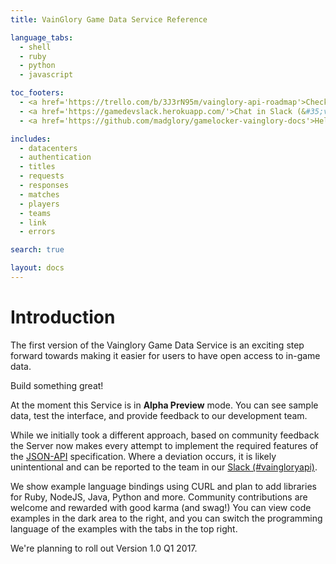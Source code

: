 ```yaml
---
title: VainGlory Game Data Service Reference

language_tabs:
  - shell
  - ruby
  - python
  - javascript

toc_footers:
  - <a href='https://trello.com/b/3J3rN95m/vainglory-api-roadmap'>Checkout the feature roadmap!</a>
  - <a href='https://gamedevslack.herokuapp.com/'>Chat in Slack (&#35;vaingloryapi)!</a>
  - <a href='https://github.com/madglory/gamelocker-vainglory-docs'>Help add to our documentation!</a>

includes:
  - datacenters
  - authentication
  - titles
  - requests
  - responses
  - matches
  - players
  - teams
  - link
  - errors

search: true

layout: docs
---
```

# Introduction

The first version of the Vainglory Game Data Service is an exciting step forward
towards making it easier for users to have open access to in-game data.

Build something great!

At the moment this Service is in **Alpha Preview** mode.  You can see sample data,
test the interface, and provide feedback to our development team.  

While we initially took a different approach, based on community feedback
the Server now makes every attempt to implement the required features of the
[JSON-API](http://jsonapi.org/) specification. Where a deviation occurs, it is likely
unintentional and can be reported to the team in our [Slack (#vaingloryapi)](gamedevelopment.slack.com).

We show example language bindings using CURL and plan to add libraries for Ruby,
NodeJS, Java, Python and more.  Community contributions are welcome and rewarded with good
karma (and swag!) You can view code examples in the dark area to the right, and
you can switch the programming language of the examples with the tabs in the
top right.

We're planning to roll out Version 1.0 Q1 2017.
